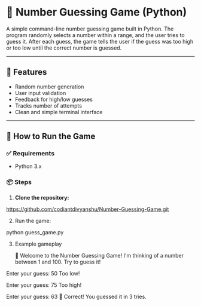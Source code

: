 # 🔢 Number Guessing Game (Python)

A simple command-line number guessing game built in Python. The program randomly selects a number within a range, and the user tries to guess it. After each guess, the game tells the user if the guess was too high or too low until the correct number is guessed.

---

## 🎯 Features

- Random number generation
- User input validation
- Feedback for high/low guesses
- Tracks number of attempts
- Clean and simple terminal interface

---

## 🚀 How to Run the Game

### ✅ Requirements

- Python 3.x

### 📦 Steps

1. **Clone the repository:**


https://github.com/codiantdivyanshu/Number-Guessing-Game.git

2. Run the game:

python guess_game.py

3. Example gameplay

   🎯 Welcome to the Number Guessing Game!
I'm thinking of a number between 1 and 100.
Try to guess it!

Enter your guess: 50
Too low!

Enter your guess: 75
Too high!

Enter your guess: 63
🎉 Correct! You guessed it in 3 tries.
